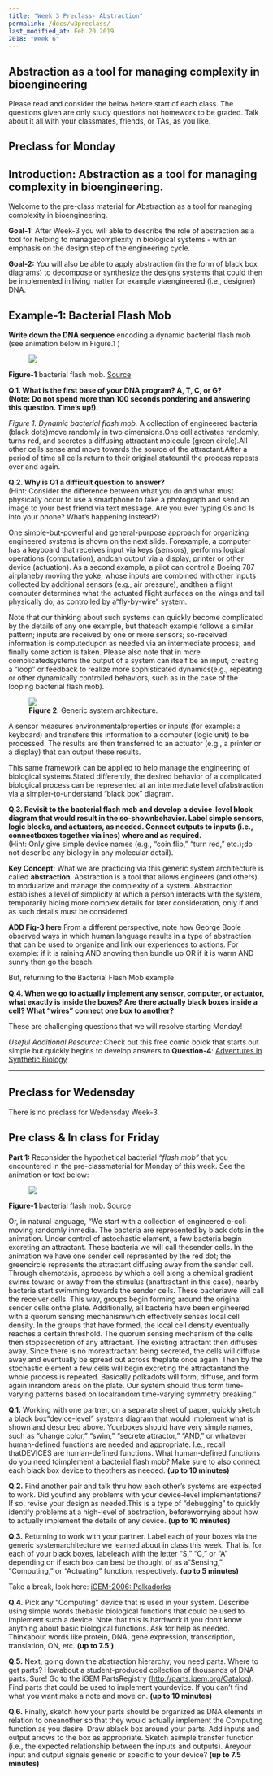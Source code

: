 ```yaml
---
title: "Week 3 Preclass- Abstraction"
permalink: /docs/w3preclass/
last_modified_at: Feb.20.2019
2018: "Week 6"
---
```



## Abstraction as a tool for managing complexity in bioengineering

Please read and consider the below before start of each class.
The questions given are only study questions not homework to be graded.
Talk about it all with your classmates, friends, or TAs, as you like.

## Preclass for Monday

## Introduction: Abstraction as a tool for managing complexity in bioengineering.

Welcome to the pre-class material for Abstraction as a tool for managing complexity in bioengineering. 

**Goal-1:** After Week-3 you will able to describe the role of abstraction as a tool for helping 
to managecomplexity in biological systems - with an emphasis on the design step of the engineering cycle.

**Goal-2:** You will also be able to apply abstraction (in the form of black box diagrams) to decompose 
or synthesize the designs systems that could then be implemented in living matter for example viaengineered 
(i.e., designer) DNA.

## Example-1:  Bacterial Flash Mob

**Write down the DNA sequence** encoding a dynamic bacterial flash mob (see animation below in Figure.1 )

<figure>
<a href="/assets/images/w3_IEcolibratorMovie.gif"><img src="/assets/images/w3_IEcolibratorMovie.gif"></a>
</figure> 

**Figure-1** bacterial flash mob. [Source](https://2006.igem.org/wiki/index.php/IAP2004:Polkadorks)

**Q.1. What is the first base of your DNA program?  A, T, C, or G?  
(Note: Do not spend more than 100 seconds pondering and answering this question.  Time’s up!).**  

*Figure 1.  Dynamic bacterial flash mob.* 
A collection of engineered bacteria (black dots)move randomly in two dimensions.One cell activates randomly, turns red, and secretes a diffusing attractant molecule (green circle).All other cells sense and move towards the source of the attractant.After a period of time all cells return to their original stateuntil the process repeats over and again.

**Q.2. Why is Q1 a difficult question to answer?**   
(Hint: Consider the difference between what you do and what must physically occur to use a smartphone to take a photograph and send an image to your best friend via text message.  Are you ever typing 0s and 1s into your phone?  What’s happening instead?)


One simple-but-powerful and general-purpose approach for organizing engineered systems is shown on the next slide.  Forexample, a computer has a keyboard that receives input via keys (sensors), performs logical operations (computation), andcan output via a display, printer or other device (actuation).  As a second example, a pilot can control a Boeing 787 airplaneby moving the yoke, whose inputs are combined with other inputs collected by additional sensors (e.g., air pressure), andthen a flight computer determines what the actuated flight surfaces on the wings and tail physically do, as controlled by a“fly-by-wire” system.


Note that our thinking about such systems can quickly become complicated by the details of any one example, but thateach example follows a similar pattern; inputs are received by one or more sensors; so-received information is computedupon as needed via an intermediate process; and finally some action is taken.  Please also note that in more complicatedsystems the output of a system can itself be an input, creating a “loop” or feedback to realize more sophisticated dynamics(e.g., repeating or other dynamically controlled behaviors, such as in the case of the looping bacterial flash mob).


<figure>
<a href="/assets/images/generic system arch.png"><img src="/assets/images/generic system arch.png"></a>
<figcaption><b>Figure 2</b>. Generic system architecture.</figcaption>
</figure>

A sensor measures environmentalproperties or inputs  (for example: a keyboard) and transfers this information to a computer (logic unit) to be processed. The results are then transferred to an actuator (e.g., a printer or a display) that can output these results.


This same framework can be applied to help manage the engineering of biological systems.Stated differently, the desired behavior of a complicated biological process can be represented at an intermediate level ofabstraction via a simpler-to-understand  “black box” diagram.


**Q.3. Revisit to the bacterial flash mob and develop a device-level block diagram that would result in the so-shownbehavior.  Label simple sensors, logic blocks, and actuators, as needed.  Connect outputs to inputs (i.e., connectboxes together via ines) where and as required.**  
(Hint: Only give simple device names (e.g., “coin flip,” “turn red,” etc.);do not describe any biology in any molecular detail).


**Key Concept:** What we are practicing via this generic system architecture is called **abstraction**. 
Abstraction is a tool that allows engineers (and others) to modularize and manage the complexity of a system. Abstraction establishes a level of simplicity at which a person interacts with the system, temporarily hiding more complex details for later consideration, only if and as such details must be considered.  


**ADD Fig-3 here**
From a different perspective, note how George Boole observed ways in which human language results in a type of abstraction that can be used to organize and link our experiences to actions.  For example: if it is raining AND snowing then bundle up OR if it is warm AND sunny then go the beach.


But, returning to the Bacterial Flash Mob example.

**Q.4. When we go to actually implement any sensor, computer, or actuator, what exactly is inside the boxes?  Are there actually black boxes inside a cell?  What “wires” connect one box to another?**

These are challenging questions that we will resolve starting Monday!

*Useful Additional Resource:* 
Check out this free comic bolok that starts out simple but quickly begins to develop answers to **Question-4**: 
[Adventures in Synthetic Biology](https://openwetware.org/wiki/Adventures)


_______________________________________________________________________

## Preclass for Wedensday 

There is no preclass for Wedensday Week-3. 

## Pre class & In class for Friday 


**Part 1:** Reconsider the hypothetical bacterial *“flash mob”* that you encountered in the pre-classmaterial for Monday of this week.  See the animation or text below:

<figure>
<a href="/assets/images/w3_IEcolibratorMovie.gif"><img src="/assets/images/w3_IEcolibratorMovie.gif"></a>
</figure> 

**Figure-1** bacterial flash mob. [Source](https://2006.igem.org/wiki/index.php/IAP2004:Polkadorks)

Or, in natural language, “We start with a collection of engineered e-coli moving randomly inmedia. The bacteria are represented by black dots in the animation. Under control of astochastic element, a few bacteria begin excreting an attractant. These bacteria we will call thesender cells. In the animation we have one sender cell represented by the red dot; the greencircle represents the attractant diffusing away from the sender cell.  Through chemotaxis, aprocess by which a cell along a chemical gradient swims toward or away from the stimulus (anattractant in this case), nearby bacteria start swimming towards the sender cells. These bacteriawe will call the receiver cells. This way, groups begin forming around the original sender cells onthe plate.  Additionally, all bacteria have been engineered with a quorum sensing mechanismwhich effectively senses local cell density. In the groups that have formed, the local cell density eventually reaches a certain threshold. The quorum sensing mechanism of the cells then stopssecretion of any attractant. The existing attractant then diffuses away. Since there is no moreattractant being secreted, the cells will diffuse away and eventually be spread out across theplate once again. Then by the stochastic element a few cells will begin excreting the attractantand the whole process is repeated.  Basically polkadots will form, diffuse, and form again inrandom areas on the plate. Our system should thus form time-varying patterns based on localrandom time-varying symmetry breaking.”


**Q.1.** Working with one partner, on a separate sheet of paper, quickly sketch a black box“device-level” systems diagram that would implement what is shown and described above.  Yourboxes should have very simple names, such as “change color,” “swim,” “secrete attractor,” “AND,” or whatever human-defined functions are needed and appropriate.  I.e., recall thatDEVICES are human-defined functions.  What human-defined functions do you need toimplement a bacterial flash mob?  Make sure to also connect each black box device to theothers as needed. **(up to 10 minutes)**


**Q.2.** Find another pair and talk thru how each other’s systems are expected to work.  Did youfind any problems with your device-level implementations?  If so, revise your design as needed.This is a type of “debugging” to quickly identify problems at a high-level of abstraction, beforeworrying about how to actually implement the details of any device. **(up to 10 minutes)**


**Q.3.** Returning to work with your partner.  Label each of your boxes via the generic systemarchitecture we learned about in class this week.  That is, for each of your black boxes, labeleach with the letter “S,” “C,” or “A” depending on if each box can best be thought of as a“Sensing,” “Computing,” or “Actuating” function, respectively.  **(up to 5 minutes)**


Take a break, look here: [iGEM-2006: Polkadorks](https://2006.igem.org/wiki/index.php/IAP2004:Polkadorks)


**Q.4.** Pick any “Computing” device that is used in your system.  Describe using simple words thebasic biological functions that could be used to implement such a device.  Note that this is hardwork if you don’t know anything about basic biological functions.  Ask for help as needed.  Thinkabout words like protein, DNA, gene expression, transcription, translation, ON, etc.  **(up to 7.5’)**

**Q.5.** Next, going down the abstraction hierarchy, you need parts.  Where to get parts?  Howabout a student-produced collection of thousands of DNA parts.  Sure! Go to the iGEM PartsRegistry (http://parts.igem.org/Catalog).  Find parts that could be used to implement yourdevice. If you can’t find what you want make a note and move on. **(up to 10 minutes)**


**Q.6.** Finally, sketch how your parts should be organized as DNA elements in relation to oneanother so that they would actually implement the Computing function as you desire.  Draw ablack box around your parts.  Add inputs and output arrows to the box as appropriate.  Sketch asimple transfer function (i.e., the expected relationship between the inputs and outputs).  Areyour input and output signals generic or specific to your device?  **(up to 7.5 minutes)**
